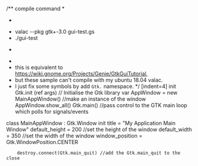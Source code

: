 /** compile command
 *
 * ```bash
 * valac --pkg gtk+-3.0 gui-test.gs
 * ./gui-test
 * ```
 *
 * this is equivalent to https://wiki.gnome.org/Projects/Genie/GtkGuiTutorial,
 * but these sample can't compile with my ubuntu 18.04 valac.
 * I just fix some symbols by add `Gtk.` namespace.
 */
[indent=4]
init
    Gtk.init (ref args) // Initialise the Gtk library
    var AppWindow = new MainAppWindow() //make an instance of the window
    AppWindow.show_all()
    Gtk.main() //pass control to the GTK main loop which polls for signals/events

class MainAppWindow : Gtk.Window
    init
        title = "My Application Main Window"
        default_height = 200 //set the height of the window
        default_width = 350 //set the width of the window
        window_position = Gtk.WindowPosition.CENTER

        destroy.connect(Gtk.main_quit) //add the Gtk.main_quit to the close 

